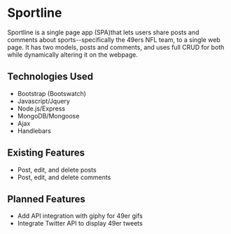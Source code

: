 # Sportline

Sportline is a single page app (SPA)that lets users share posts and comments about sports--specifically the 49ers NFL team, to a single web page. It has two models, posts and comments, and uses full CRUD for both while dynamically altering it on the webpage.


## Technologies Used

* Bootstrap (Bootswatch)
* Javascript/Jquery
* Node.js/Express
* MongoDB/Mongoose
* Ajax
* Handlebars




## Existing Features

* Post, edit, and delete posts
* Post, edit, and delete comments




## Planned Features


* Add API integration with giphy for 49er gifs
* Integrate Twitter API to display 49er tweets
